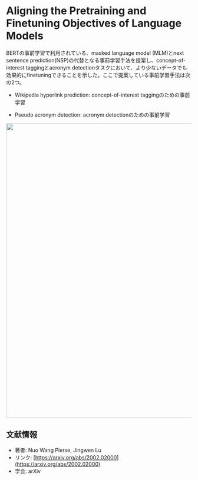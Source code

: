 # Aligning the Pretraining and Finetuning Objectives of Language Models

BERTの事前学習で利用されている、masked language model (MLM)とnext sentence prediction(NSP)の代替となる事前学習手法を提案し、concept-of-interest taggingとacronym detectionタスクにおいて、より少ないデータでも効果的にfinetuningできることを示した。ここで提案している事前学習手法は次の2つ。

- Wikipedia hyperlink prediction: concept-of-interest taggingのための事前学習

- Pseudo acronym detection: acronym detectionのための事前学習

  

<p align="center">
<img src="https://user-images.githubusercontent.com/53220859/74219609-a4dc8980-4cf0-11ea-8925-78584343e544.png" width=800>
</p>



## 文献情報

- 著者: Nuo Wang Pierse,  Jingwen Lu
- リンク: [https://arxiv.org/abs/2002.02000](https://arxiv.org/abs/2002.02000)
- 学会: arXiv